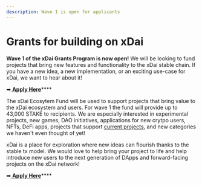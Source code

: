 ```yaml
---
description: Wave 1 is open for applicants
---
```


# Grants for building on xDai

**Wave 1 of the xDai Grants Program is now open!** We will be looking to fund projects that bring new features and functionality to the xDai stable chain.  If you have a new idea, a new implementation, or an exciting use-case for xDai, we want to hear about it! 

➡[ **Apply Here**](https://airtable.com/shrThZ9013meNu6BX)\*\*\*\*

The xDai Ecosytem Fund will be used to support projects that bring value to the xDai ecosystem and users. For wave 1 the fund will provide up to 43,000 STAKE to recipients. We are especially interested in experimental projects, new games, DAO initiatives, applications for new crytpo users, NFTs, DeFi apps, projects that support [current projects](../../about-xdai/project-spotlights/), and new categories we haven't even thought of yet!

xDai is a place for exploration where new ideas can flourish thanks to the stable tx model. We would love to help bring your project to life and help introduce new users to the next generation of DApps and forward-facing projects on the xDai network!

➡[ **Apply Here**](https://airtable.com/shrThZ9013meNu6BX)\*\*\*\*

